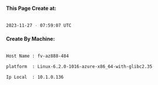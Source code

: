 
   
#### This Page Create at:

```bash

2023-11-27 - 07:59:07 UTC

```

#### Create By Machine:

```bash

Host Name : fv-az888-484

platform  : Linux-6.2.0-1016-azure-x86_64-with-glibc2.35

Ip Local  : 10.1.0.136

```

